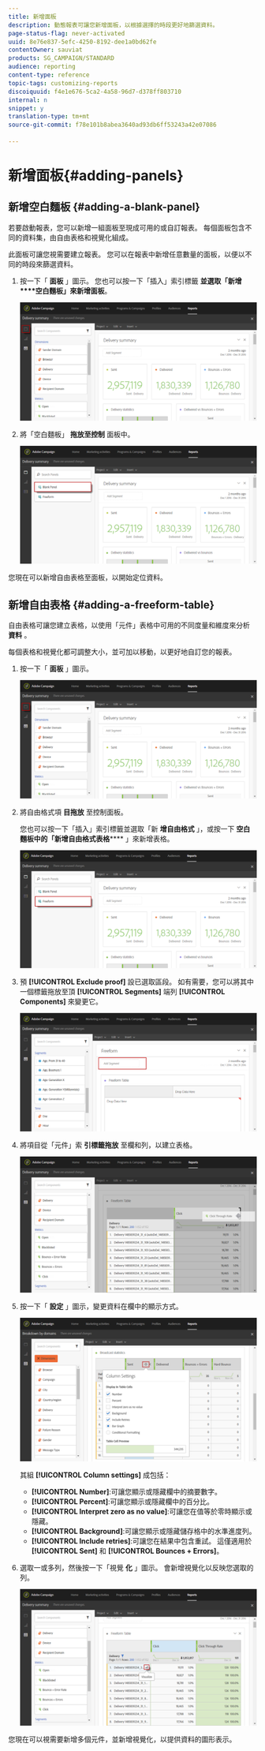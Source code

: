 ```yaml
---
title: 新增面板
description: 動態報表可讓您新增面板，以根據選擇的時段更好地篩選資料。
page-status-flag: never-activated
uuid: 8e76e837-5efc-4250-8192-dee1a0bd62fe
contentOwner: sauviat
products: SG_CAMPAIGN/STANDARD
audience: reporting
content-type: reference
topic-tags: customizing-reports
discoiquuid: f4e1e676-5ca2-4a58-96d7-d378ff803710
internal: n
snippet: y
translation-type: tm+mt
source-git-commit: f78e101b8abea3640ad93db6ff53243a42e07086

---
```



# 新增面板{#adding-panels}

## 新增空白麵板 {#adding-a-blank-panel}

若要啟動報表，您可以新增一組面板至現成可用的或自訂報表。 每個面板包含不同的資料集，由自由表格和視覺化組成。

此面板可讓您視需要建立報表。 您可以在報表中新增任意數量的面板，以便以不同的時段來篩選資料。

1. 按一下「 **面板** 」圖示。 您也可以按一下「插入」索引標籤 **並選取「新增****空白麵板」來新增面板**。

   ![](assets/dynamic_report_panel_1.png)

1. 將「空白麵板」 **拖放至控制** 面板中。

   ![](assets/dynamic_report_panel.png)

您現在可以新增自由表格至面板，以開始定位資料。

## 新增自由表格 {#adding-a-freeform-table}

自由表格可讓您建立表格，以使用「元件」表格中可用的不同度量和維度來分析 **資料** 。

每個表格和視覺化都可調整大小，並可加以移動，以更好地自訂您的報表。

1. 按一下「 **面板** 」圖示。

   ![](assets/dynamic_report_panel_1.png)

1. 將自由格式項 **目拖放** 至控制面板。

   您也可以按一下「插入」索引標籤並選取「新 **增自由格式** 」，或按一下 **空白麵板中的「新增自由格式表格****** 」來新增表格。

   ![](assets/dynamic_report_panel_2.png)

1. 預 **[!UICONTROL Exclude proof]** 設已選取區段。 如有需要，您可以將其中一個標籤拖放至頂 **[!UICONTROL Segments]** 端列 **[!UICONTROL Components]** 來變更它。

   ![](assets/dynamic_report_panel_3.png)

1. 將項目從「元件」索 **引標籤拖放** 至欄和列，以建立表格。

   ![](assets/dynamic_report_freeform_3.png)

1. 按一下「 **設定** 」圖示，變更資料在欄中的顯示方式。

   ![](assets/dynamic_report_freeform_4.png)

   其組 **[!UICONTROL Column settings]** 成包括：

   * **[!UICONTROL Number]**:可讓您顯示或隱藏欄中的摘要數字。
   * **[!UICONTROL Percent]**:可讓您顯示或隱藏欄中的百分比。
   * **[!UICONTROL Interpret zero as no value]**:可讓您在值等於零時顯示或隱藏。
   * **[!UICONTROL Background]**:可讓您顯示或隱藏儲存格中的水準進度列。
   * **[!UICONTROL Include retries]**:可讓您在結果中包含重試。 這僅適用於 **[!UICONTROL Sent]** 和 **[!UICONTROL Bounces + Errors]**。

1. 選取一或多列，然後按一下「視覺 **化** 」圖示。 會新增視覺化以反映您選取的列。

   ![](assets/dynamic_report_freeform_5.png)

您現在可以視需要新增多個元件，並新增視覺化，以提供資料的圖形表示。
